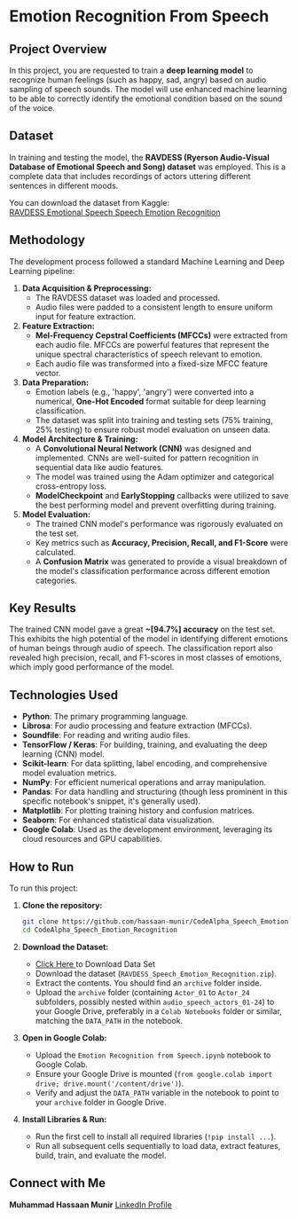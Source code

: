 # Emotion Recognition From Speech

## Project Overview

In this project, you are requested to train a **deep learning model** to recognize human feelings (such as happy, sad, angry) based on audio sampling of speech sounds. The model will use enhanced machine learning to be able to correctly identify the emotional condition based on the sound of the voice.

## Dataset

In training and testing the model, the **RAVDESS (Ryerson Audio-Visual Database of Emotional Speech and Song) dataset** was employed. This is a complete data that includes recordings of actors uttering different sentences in different moods.

You can download the dataset from Kaggle:  
[RAVDESS Emotional Speech Speech Emotion Recognition](https://www.kaggle.com/api/v1/datasets/download/uwrfkaggler/ravdess-emotional-speech-audio)

## Methodology

The development process followed a standard Machine Learning and Deep Learning pipeline:

1.  **Data Acquisition & Preprocessing:**
      * The RAVDESS dataset was loaded and processed.
      * Audio files were padded to a consistent length to ensure uniform input for feature extraction.
2.  **Feature Extraction:**
      * **Mel-Frequency Cepstral Coefficients (MFCCs)** were extracted from each audio file. MFCCs are powerful features that represent the unique spectral characteristics of speech relevant to emotion.
      * Each audio file was transformed into a fixed-size MFCC feature vector.
3.  **Data Preparation:**
      * Emotion labels (e.g., 'happy', 'angry') were converted into a numerical, **One-Hot Encoded** format suitable for deep learning classification.
      * The dataset was split into training and testing sets (75% training, 25% testing) to ensure robust model evaluation on unseen data.
4.  **Model Architecture & Training:**
      * A **Convolutional Neural Network (CNN)** was designed and implemented. CNNs are well-suited for pattern recognition in sequential data like audio features.
      * The model was trained using the Adam optimizer and categorical cross-entropy loss.
      * **ModelCheckpoint** and **EarlyStopping** callbacks were utilized to save the best performing model and prevent overfitting during training.
5.  **Model Evaluation:**
      * The trained CNN model's performance was rigorously evaluated on the test set.
      * Key metrics such as **Accuracy, Precision, Recall, and F1-Score** were calculated.
      * A **Confusion Matrix** was generated to provide a visual breakdown of the model's classification performance across different emotion categories.

## Key Results

The trained CNN model gave a great **~[94.7%] accuracy** on the test set. This exhibits the high potential of the model in identifying different emotions of human beings through audio of speech. The classification report also revealed high precision, recall, and F1-scores in most classes of emotions, which imply good performance of the model.

## Technologies Used

  * **Python**: The primary programming language. 
  * **Librosa**: For audio processing and feature extraction (MFCCs).
  * **Soundfile**: For reading and writing audio files.
  * **TensorFlow / Keras**: For building, training, and evaluating the deep learning (CNN) model.
  * **Scikit-learn**: For data splitting, label encoding, and comprehensive model evaluation metrics.
  * **NumPy**: For efficient numerical operations and array manipulation.
  * **Pandas**: For data handling and structuring (though less prominent in this specific notebook's snippet, it's generally used).
  * **Matplotlib**: For plotting training history and confusion matrices.
  * **Seaborn**: For enhanced statistical data visualization.
  * **Google Colab**: Used as the development environment, leveraging its cloud resources and GPU capabilities.

## How to Run

To run this project:

1.  **Clone the repository:**
    ```bash
    git clone https://github.com/hassaan-munir/CodeAlpha_Speech_Emotion_Recognition.git
    cd CodeAlpha_Speech_Emotion_Recognition
    ```
    
2.  **Download the Dataset:**
      * [ Click Here ](https://www.kaggle.com/api/v1/datasets/download/uwrfkaggler/ravdess-emotional-speech-audio) to Download Data Set
      * Download the dataset (`RAVDESS_Speech_Emotion_Recognition.zip`).
      * Extract the contents. You should find an `archive` folder inside.
      * Upload the `archive` folder (containing `Actor_01` to `Actor_24` subfolders, possibly nested within `audio_speech_actors_01-24`) to your Google Drive, preferably in a `Colab Notebooks` folder or similar, matching the `DATA_PATH` in the notebook.
3.  **Open in Google Colab:**
      * Upload the `Emotion Recognition from Speech.ipynb` notebook to Google Colab.
      * Ensure your Google Drive is mounted (`from google.colab import drive; drive.mount('/content/drive')`).
      * Verify and adjust the `DATA_PATH` variable in the notebook to point to your `archive` folder in Google Drive.
4.  **Install Libraries & Run:**
      * Run the first cell to install all required libraries (`!pip install ...`).
      * Run all subsequent cells sequentially to load data, extract features, build, train, and evaluate the model.

## Connect with Me

**Muhammad Hassaan Munir** [LinkedIn Profile](https://www.linkedin.com/in/muhammad-hassaan-munir-79b5b2327/)
